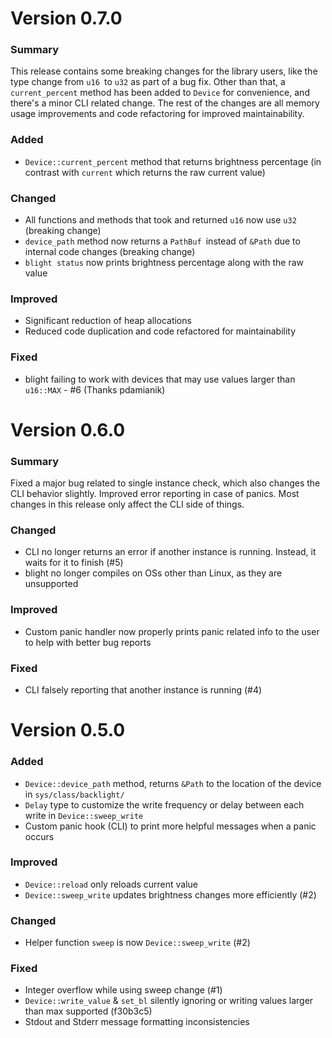 # Version 0.7.0

### Summary
This release contains some breaking changes for the library users, like the type change from `u16 `to `u32` as part of a bug fix. Other than that, a `current_percent` method has been added to `Device` for convenience, and there's a minor CLI related change. The rest of the changes are all memory usage improvements and code refactoring for improved maintainability.

### Added
- `Device::current_percent` method that returns brightness percentage (in contrast with `current` which returns the raw current value)

### Changed
- All functions and methods that took and returned `u16` now use `u32` (breaking change)
- `device_path` method now returns a `PathBuf `instead of `&Path` due to internal code changes (breaking change)
- `blight status` now prints brightness percentage along with the raw value

### Improved
- Significant reduction of heap allocations
- Reduced code duplication and code refactored for maintainability

### Fixed
- blight failing to work with devices that may use values larger than `u16::MAX` - #6 (Thanks pdamianik)

# Version 0.6.0

### Summary
Fixed a major bug related to single instance check, which also changes the CLI behavior slightly. Improved error reporting in case of panics. Most changes in this release only affect the CLI side of things.

### Changed
- CLI no longer returns an error if another instance is running. Instead, it waits for it to finish (#5)
- blight no longer compiles on OSs other than Linux, as they are unsupported

### Improved
- Custom panic handler now properly prints panic related info to the user to help with better bug reports

### Fixed
- CLI falsely reporting that another instance is running (#4)

# Version 0.5.0

### Added
- `Device::device_path` method, returns `&Path` to the location of the device in `sys/class/backlight/`
- `Delay` type to customize the write frequency or delay between each write in `Device::sweep_write`
- Custom panic hook (CLI) to print more helpful messages when a panic occurs

### Improved
- `Device::reload` only reloads current value
- `Device::sweep_write` updates brightness changes more efficiently (#2)

### Changed
- Helper function `sweep` is now `Device::sweep_write` (#2)

### Fixed
- Integer overflow while using sweep change (#1)
- `Device::write_value` & `set_bl` silently ignoring or writing values larger than max supported (f30b3c5)
- Stdout and Stderr message formatting inconsistencies

